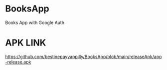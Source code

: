 # BooksApp
 Books App with Google Auth
 
 # APK LINK 
 https://github.com/bestinepayyappilly/BooksApp/blob/main/releaseApk/app-release.apk
 
